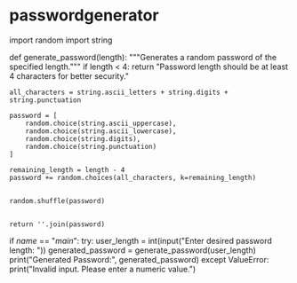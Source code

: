 # passwordgenerator
import random
import string

def generate_password(length):
    """Generates a random password of the specified length."""
    if length < 4:
        return "Password length should be at least 4 characters for better security."

    all_characters = string.ascii_letters + string.digits + string.punctuation

    password = [
        random.choice(string.ascii_uppercase),
        random.choice(string.ascii_lowercase),
        random.choice(string.digits),
        random.choice(string.punctuation)
    ]

    remaining_length = length - 4
    password += random.choices(all_characters, k=remaining_length)


    random.shuffle(password)

    
    return ''.join(password)


if _name_ == "_main_":
    try:
        user_length = int(input("Enter desired password length: "))
        generated_password = generate_password(user_length)
        print("Generated Password:", generated_password)
    except ValueError:
        print("Invalid input. Please enter a numeric value.")
